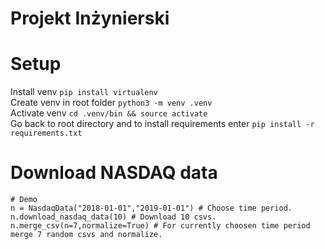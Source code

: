 # Projekt Inżynierski

# Setup

Install venv `pip install virtualenv` <br>
Create venv in root folder `python3 -m venv .venv` <br>
Activate venv `cd .venv/bin && source activate` <br>
Go back to root directory and to install requirements enter `pip install -r requirements.txt ` <br>

# Download NASDAQ data
```
# Demo
n = NasdaqData("2018-01-01","2019-01-01") # Choose time period.
n.download_nasdaq_data(10) # Download 10 csvs.
n.merge_csv(n=7,normalize=True) # For currently choosen time period merge 7 random csvs and normalize.
```

